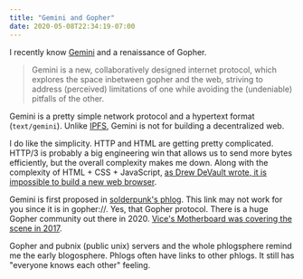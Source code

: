 ```yaml
---
title: "Gemini and Gopher"
date: 2020-05-08T22:34:19-07:00
---
```

I recently know [Gemini](https://gemini.circumlunar.space/) and a renaissance of Gopher.

> Gemini is a new, collaboratively designed internet protocol, which explores the space inbetween gopher and the web, striving to address (perceived) limitations of one while avoiding the (undeniable) pitfalls of the other.

Gemini is a pretty simple network protocol and a hypertext format (`text/gemini`). Unlike [IPFS](https://ipfs.io/), Gemini is not for building a decentralized web.

I do like the simplicity. HTTP and HTML are getting pretty complicated. HTTP/3 is probably a big engineering win that allows us to send more bytes efficiently, but the overall complexity makes me down. Along with the complexity of HTML + CSS + JavaScript, [as Drew DeVault wrote, it is impossible to build a new web browser](https://drewdevault.com/2020/03/18/Reckless-limitless-scope.html).

Gemini is first proposed in [solderpunk's phlog](gopher://zaibatsu.circumlunar.space:70/0/~solderpunk/phlog/protocol-pondering-intensifies.txt). This link may not work for you since it is in gopher://. Yes, that Gopher protocol. There is a huge Gopher community out there in 2020. [Vice's Motherboard was covering the scene in 2017](https://www.vice.com/en_us/article/9kwek8/long-live-gopher-the-techies-keeping-the-text-driven-internet-alive).

Gopher and pubnix (public unix) servers and the whole phlogsphere remind me the early blogosphere. Phlogs often have links to other phlogs. It still has "everyone knows each other" feeling.
